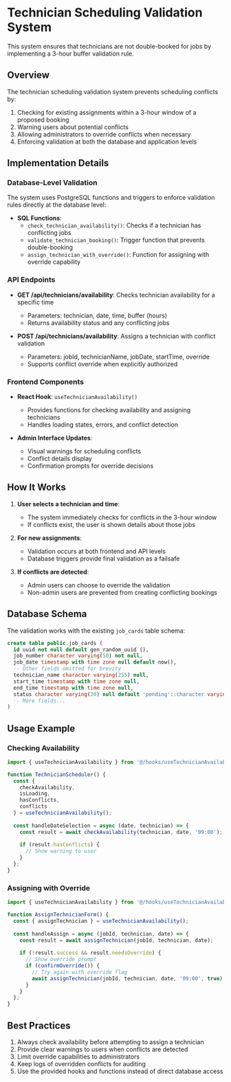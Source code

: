 # Technician Scheduling Validation System

This system ensures that technicians are not double-booked for jobs by implementing a 3-hour buffer validation rule.

## Overview

The technician scheduling validation system prevents scheduling conflicts by:

1. Checking for existing assignments within a 3-hour window of a proposed booking
2. Warning users about potential conflicts
3. Allowing administrators to override conflicts when necessary
4. Enforcing validation at both the database and application levels

## Implementation Details

### Database-Level Validation

The system uses PostgreSQL functions and triggers to enforce validation rules directly at the database level:

- **SQL Functions**:
  - `check_technician_availability()`: Checks if a technician has conflicting jobs
  - `validate_technician_booking()`: Trigger function that prevents double-booking
  - `assign_technician_with_override()`: Function for assigning with override capability

### API Endpoints

- **GET /api/technicians/availability**: Checks technician availability for a specific time
  - Parameters: technician, date, time, buffer (hours)
  - Returns availability status and any conflicting jobs

- **POST /api/technicians/availability**: Assigns a technician with conflict validation
  - Parameters: jobId, technicianName, jobDate, startTime, override
  - Supports conflict override when explicitly authorized

### Frontend Components

- **React Hook**: `useTechnicianAvailability()`
  - Provides functions for checking availability and assigning technicians
  - Handles loading states, errors, and conflict detection

- **Admin Interface Updates**:
  - Visual warnings for scheduling conflicts
  - Conflict details display
  - Confirmation prompts for override decisions

## How It Works

1. **User selects a technician and time**:
   - The system immediately checks for conflicts in the 3-hour window
   - If conflicts exist, the user is shown details about those jobs

2. **For new assignments**:
   - Validation occurs at both frontend and API levels
   - Database triggers provide final validation as a failsafe

3. **If conflicts are detected**:
   - Admin users can choose to override the validation
   - Non-admin users are prevented from creating conflicting bookings

## Database Schema

The validation works with the existing `job_cards` table schema:

```sql
create table public.job_cards (
  id uuid not null default gen_random_uuid (),
  job_number character varying(50) not null,
  job_date timestamp with time zone null default now(),
  -- Other fields omitted for brevity
  technician_name character varying(255) null,
  start_time timestamp with time zone null,
  end_time timestamp with time zone null,
  status character varying(20) null default 'pending'::character varying,
  -- More fields...
)
```

## Usage Example

### Checking Availability

```typescript
import { useTechnicianAvailability } from '@/hooks/useTechnicianAvailability';

function TechnicianScheduler() {
  const {
    checkAvailability,
    isLoading,
    hasConflicts,
    conflicts
  } = useTechnicianAvailability();
  
  const handleDateSelection = async (date, technician) => {
    const result = await checkAvailability(technician, date, '09:00');
    
    if (result.hasConflicts) {
      // Show warning to user
    }
  };
}
```

### Assigning with Override

```typescript
import { useTechnicianAvailability } from '@/hooks/useTechnicianAvailability';

function AssignTechnicianForm() {
  const { assignTechnician } = useTechnicianAvailability();
  
  const handleAssign = async (jobId, technician, date) => {
    const result = await assignTechnician(jobId, technician, date);
    
    if (!result.success && result.needsOverride) {
      // Show override prompt
      if (confirmOverride()) {
        // Try again with override flag
        await assignTechnician(jobId, technician, date, '09:00', true);
      }
    }
  };
}
```

## Best Practices

1. Always check availability before attempting to assign a technician
2. Provide clear warnings to users when conflicts are detected
3. Limit override capabilities to administrators
4. Keep logs of overridden conflicts for auditing
5. Use the provided hooks and functions instead of direct database access